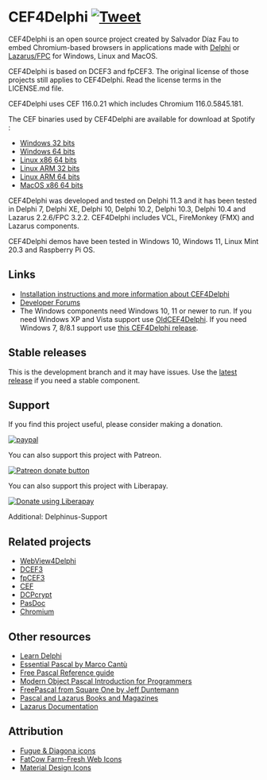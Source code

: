 # CEF4Delphi [![Tweet](https://img.shields.io/twitter/url/http/shields.io.svg?style=social)](https://twitter.com/intent/tweet?text=Use%20CEF4Delphi%20to%20embed%20Chromium-based%20browsers%20in%20your%20application&url=https://github.com/salvadordf/CEF4Delphi&via=briskbard&hashtags=cef4delphi,delphi,lazarus,fpc)
CEF4Delphi is an open source project created by Salvador Díaz Fau to embed Chromium-based browsers in applications made with [Delphi](https://www.embarcadero.com/products/delphi/starter) or [Lazarus/FPC](https://www.lazarus-ide.org/) for Windows, Linux and MacOS.

CEF4Delphi is based on DCEF3 and fpCEF3. The original license of those projects still applies to CEF4Delphi. Read the license terms in the LICENSE.md file.

CEF4Delphi uses CEF 116.0.21 which includes Chromium 116.0.5845.181. 

The CEF binaries used by CEF4Delphi are available for download at Spotify :
* [Windows   32 bits](https://cef-builds.spotifycdn.com/cef_binary_116.0.21%2Bg9c7dc32%2Bchromium-116.0.5845.181_windows32.tar.bz2)
* [Windows   64 bits](https://cef-builds.spotifycdn.com/cef_binary_116.0.21%2Bg9c7dc32%2Bchromium-116.0.5845.181_windows64.tar.bz2)
* [Linux x86 64 bits](https://cef-builds.spotifycdn.com/cef_binary_116.0.21%2Bg9c7dc32%2Bchromium-116.0.5845.181_linux64.tar.bz2)
* [Linux ARM 32 bits](https://cef-builds.spotifycdn.com/cef_binary_116.0.21%2Bg9c7dc32%2Bchromium-116.0.5845.181_linuxarm.tar.bz2)
* [Linux ARM 64 bits](https://cef-builds.spotifycdn.com/cef_binary_116.0.21%2Bg9c7dc32%2Bchromium-116.0.5845.181_linuxarm64.tar.bz2)
* [MacOS x86 64 bits](https://cef-builds.spotifycdn.com/cef_binary_116.0.21%2Bg9c7dc32%2Bchromium-116.0.5845.181_macosx64.tar.bz2)

CEF4Delphi was developed and tested on Delphi 11.3 and it has been tested in Delphi 7, Delphi XE, Delphi 10, Delphi 10.2, Delphi 10.3, Delphi 10.4 and Lazarus 2.2.6/FPC 3.2.2. CEF4Delphi includes VCL, FireMonkey (FMX) and Lazarus components.

CEF4Delphi demos have been tested in Windows 10, Windows 11, Linux Mint 20.3 and Raspberry Pi OS.

## Links
* [Installation instructions and more information about CEF4Delphi](https://www.briskbard.com/index.php?lang=en&pageid=cef)
* [Developer Forums](https://www.briskbard.com/forum)
* The Windows components need Windows 10, 11 or newer to run. If you need Windows XP and Vista support use [OldCEF4Delphi](https://github.com/salvadordf/OldCEF4Delphi). If you need Windows 7, 8/8.1 support use [this CEF4Delphi release](https://github.com/salvadordf/CEF4Delphi/releases/tag/109.0.5414.120).

## Stable releases 
This is the development branch and it may have issues. Use the [latest release](https://github.com/salvadordf/CEF4Delphi/releases/latest) if you need a stable component.

## Support
If you find this project useful, please consider making a donation.

[![paypal](https://www.paypalobjects.com/en_US/i/btn/btn_donateCC_LG.gif)](https://www.paypal.com/cgi-bin/webscr?cmd=_s-xclick&hosted_button_id=FTSD2CCGXTD86)

You can also support this project with Patreon.

<a href="https://patreon.com/salvadordf"><img src="https://c5.patreon.com/external/logo/become_a_patron_button.png" alt="Patreon donate button" /></a>

You can also support this project with Liberapay.

<a href="https://liberapay.com/salvadordf/donate"><img alt="Donate using Liberapay" src="https://liberapay.com/assets/widgets/donate.svg"></a>

Additional:
Delphinus-Support

## Related projects
* [WebView4Delphi](https://github.com/salvadordf/WebView4Delphi)
* [DCEF3](https://github.com/hgourvest/dcef3) 
* [fpCEF3](https://github.com/dliw/fpCEF3)
* [CEF](https://bitbucket.org/chromiumembedded/cef/)
* [DCPcrypt](https://sourceforge.net/projects/lazarus-ccr/files/DCPcrypt/)
* [PasDoc](https://pasdoc.github.io/)
* [Chromium](https://chromium.googlesource.com/chromium/src/)

## Other resources
* [Learn Delphi](https://learndelphi.org/)
* [Essential Pascal by Marco Cantù](https://www.marcocantu.com/epascal/)
* [Free Pascal Reference guide](https://www.freepascal.org/docs-html/ref/ref.html)
* [Modern Object Pascal Introduction for Programmers](https://castle-engine.io/modern_pascal)
* [FreePascal from Square One by Jeff Duntemann](http://www.copperwood.com/pub/FreePascalFromSquareOne.pdf)
* [Pascal and Lazarus Books and Magazines](https://wiki.freepascal.org/Pascal_and_Lazarus_Books_and_Magazines)
* [Lazarus Documentation](https://wiki.freepascal.org/Lazarus_Documentation)

## Attribution
* [Fugue & Diagona icons](http://yusukekamiyamane.com/)
* [FatCow Farm-Fresh Web Icons](https://www.fatcow.com/free-icons)
* [Material Design Icons](https://github.com/google/material-design-icons) 
